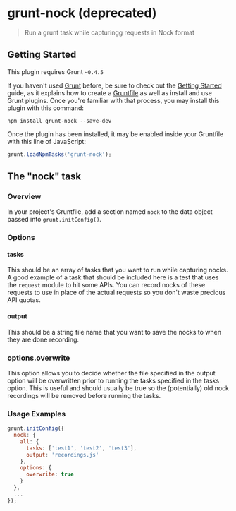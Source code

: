 # grunt-nock (deprecated)

> Run a grunt task while capturingg requests in Nock format

## Getting Started
This plugin requires Grunt `~0.4.5`

If you haven't used [Grunt](http://gruntjs.com/) before, be sure to check out the [Getting Started](http://gruntjs.com/getting-started) guide, as it explains how to create a [Gruntfile](http://gruntjs.com/sample-gruntfile) as well as install and use Grunt plugins. Once you're familiar with that process, you may install this plugin with this command:

```shell
npm install grunt-nock --save-dev
```

Once the plugin has been installed, it may be enabled inside your Gruntfile with this line of JavaScript:

```js
grunt.loadNpmTasks('grunt-nock');
```

## The "nock" task

### Overview
In your project's Gruntfile, add a section named `nock` to the data object passed into `grunt.initConfig()`.

### Options

#### tasks
This should be an array of tasks that you want to run while capturing nocks. A good example of a task that should
be included here is a test that uses the `request` module to hit some APIs. You can record nocks of these requests
to use in place of the actual requests so you don't waste precious API quotas.

#### output
This should be a string file name that you want to save the nocks to when they are done recording.

### options.overwrite
This option allows you to decide whether the file specified in the output option will be overwritten prior to running
the tasks specified in the tasks option. This is useful and should usually be true so the (potentially) old nock
recordings will be removed before running the tasks.

### Usage Examples

```js
grunt.initConfig({
  nock: {
    all: {
      tasks: ['test1', 'test2', 'test3'],
      output: 'recordings.js'
    },
    options: {
      overwrite: true
    }
  },
  ...
});
```
